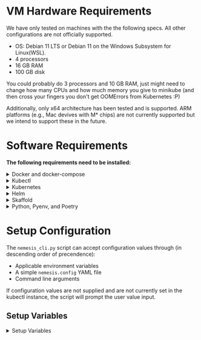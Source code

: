 # VM Hardware Requirements
We have only tested on machines with the the following specs. All other configurations are not officially supported.

 * OS: Debian 11 LTS or Debian 11 on the Windows Subsystem for Linux(WSL).
 * 4 processors
 * 16 GB RAM
 * 100 GB disk

You could probably do 3 processors and 10 GB RAM, just might need to change how many CPUs and how much memory you give to minikube (and then cross your fingers you don't get OOMErrors from Kubernetes :P)

Additionally, only x64 architecture has been tested and is supported. ARM platforms (e.g., Mac devives with M* chips) are not currently supported but we intend to support these in the future.

# Software Requirements
**The following requirements need to be installed:**

<details>
<summary>
Docker and docker-compose
</summary>

**Purpose:** Skaffold uses docker to build container images

 Install [Docker Desktop](https://www.docker.com/products/docker-desktop/) on your machine or [install docker/docker-compose with the following commands:](https://docs.docker.com/engine/install/ubuntu/#install-using-the-convenience-script):
```bash
sudo apt-get update
sudo apt-get install curl
curl -fsSL https://get.docker.com -o get-docker.sh
sudo sh get-docker.sh

sudo apt-get install docker-compose

# Allow your user to run docker w/o being root, and then logout and back in
sudo usermod -aG docker <user>
```
**Validation:** `docker ps` should work as a non-root user.
</details>

<details>
<summary>
Kubectl
</summary>

**Purpose:** CLI tool to interact with Kubernetes.
Instructions found here: https://kubernetes.io/docs/tasks/tools/install-kubectl-linux/
```bash
sudo apt-get update
sudo apt-get install -y apt-transport-https curl --yes
echo "deb [signed-by=/etc/apt/keyrings/kubernetes.gpg] https://apt.kubernetes.io/ kubernetes-xenial main" | sudo tee /etc/apt/sources.list.d/kubernetes.list
curl -fsSL https://packages.cloud.google.com/apt/doc/apt-key.gpg | sudo gpg --dearmor -o /etc/apt/keyrings/kubernetes.gpg
curl -fsSL https://packages.cloud.google.com/apt/doc/apt-key.gpg | sudo gpg --dearmor -o /etc/apt/keyrings/kubernetes-archive-keyring.gpg
sudo apt-get update
sudo apt-get install -y kubectl
```
**Validation:** `kubectl` should display the tool's usage. Once a Kubernetes cluster is running, `kubectl get pods -A` should show some kubernetes-related pods running.
</details>

<details>
<summary>
Kubernetes
</summary>

**Purpose:** Infrastructure for running/managing containerized application.

Install Minikube or enable Kubernetes on Docker Desktop. Install Minikube (at least v1.26.1) by running [the following commands](https://minikube.sigs.k8s.io/docs/start/):
```bash
curl -LO https://storage.googleapis.com/minikube/releases/latest/minikube-linux-amd64
sudo install minikube-linux-amd64 /usr/local/bin/minikube
```

Configure the cluster with at a minimum of 3 CPUs and 10Gb of memory:
```
minikube config set memory 10240
minikube config set cpus 3
```

Then start minikube (you'll need to run this each time the system boots as minikube does not run as a service):
```
minikube start
```
**Validation:**
* `minikube status` should show that the Kubernetes services are running
* `minikube version` should show at least a version greater than v1.26.1


**Note 1 - (Optional) Authenticating to a docker registry**

Because Minikube's docker daemon runs on a different machine, you may want to configure it to authenticate to a docker registry (for example, to avoid [docker hub API limits](https://docs.docker.com/docker-hub/download-rate-limit/)). If you've authenticated to a docker registry on your local machine (e.g., [using an access token with dockerhub](https://docs.docker.com/docker-hub/access-tokens/)), you add the credential to Minikube using the following command and it will pull images using that cred:

```bash
kubectl create secret generic regcred --from-file=.dockerconfigjson=$(realpath ~/.docker/config.json) --type=kubernetes.io/dockerconfigjson
```

**Note 2 - (Optional) Minikube's docker daemon:**

Minikube creates a Linux VM that has its own docker daemon inside of it. To configure your host OS's docker CLI to use minikube's docker daemon, [see the instructions here](https://skaffold.dev/docs/environment/local-cluster/#minikube-has-a-separate-docker-daemon).


</details>

<details>
<summary>
Helm
 </summary>

**Purpose:** Like a package manager, but for Kubernetes stuff.

[Link to Helm's installation instructions.](https://helm.sh/docs/intro/install/#from-apt-debianubuntu)

```bash
curl https://baltocdn.com/helm/signing.asc | gpg --dearmor | sudo tee /usr/share/keyrings/helm.gpg > /dev/null
echo "deb [arch=$(dpkg --print-architecture) signed-by=/usr/share/keyrings/helm.gpg] https://baltocdn.com/helm/stable/debian/ all main" | sudo tee /etc/apt/sources.list.d/helm-stable-debian.list
sudo apt-get update
sudo apt-get install helm
```
**Validation:** `helm list` should work and not list any installed packages.
</details>

<details>
<summary>
Skaffold
</summary>

**Purpose:** Development tool used to auto deploy containers to a Kubernetes cluster anytime the code changes.

[Install Skaffold v1.39.2 with this command](https://github.com/GoogleContainerTools/skaffold/releases/tag/v1.39.2):
```
# For Linux x86_64 (amd64)
curl -Lo skaffold "https://storage.googleapis.com/skaffold/releases/v2.2.0/skaffold-linux-amd64" && chmod +x skaffold && sudo mv skaffold /usr/local/bin

```
**Validation:** Running `skaffold` should print skaffold's help.
</details>

<details>
<summary>
Python, Pyenv, and Poetry
</summary>

## Install Pyenv
**Purpose:** Manages python environments in a sane way.

1. Install the [relevant prereqs specified by PyEnv](https://github.com/pyenv/pyenv/wiki#suggested-build-environment).
2. Installation:
```bash
curl https://pyenv.run | bash
```
3. After running the install script, add the following to `~/.bashrc`:
```bash
export PYENV_ROOT="$HOME/.pyenv"
export PATH="$PYENV_ROOT/bin:$PATH"
if command -v pyenv 1>/dev/null 2>&1; then
 eval "$(pyenv init --path)"
fi
eval "$(pyenv virtualenv-init -)"
```
4. Restart your shell
5. Install a version of Python and configure the version of Python to use globally on your machine
```bash
 pyenv install 3.11.2
 pyenv global 3.11.2
```

## Install Poetry
**Purpose:** Python package and dependency management tool.
```bash
python3 -c 'from urllib.request import urlopen; print(urlopen("https://install.python-poetry.org").read().decode())' | python3 -
```

Add the following to `~/.bashrc`:
```bash
PATH="$HOME/.local/bin:$PATH"
```

Restart your shell

## Install Poetry Environment for Artifact Submission
**Purpose:** Install the Poetry environment for ./scripts/submit_to_nemesis.sh

`./scripts/submit_to_nemesis.sh` uses code from a Nemesis module that needs its Poetry environment installed first.

```
poetry -C ./cmd/enrichment/ install
```

</details>


# Setup Configuration

The `nemesis_cli.py` script can accept configuration values through (in descending order of precendence):
- Applicable environment variables
- A simple `nemesis.config` YAML file
- Command line arguments

If configuration values are not supplied and are not currently set in the kubectl instance, the script will prompt the user value input.

## Setup Variables

<details>
<summary>
Setup Variables
</summary>

| Env Variable              | `nemesis.config` entry  | cli argument              | Description                                                                                |
| ------------------------- | ----------------------- | ------------------------- | ------------------------------------------------------------------------------------------ |
| AWS_REGION                | aws_region              | --aws_region              | The region for the AWS S3 bucket/KMS key                                                   |
| AWS_BUCKET                | aws_bucket              | --aws_bucket              | The AWS S3 bucket name                                                                     |
| AWS_KMS_AWS_KMS_KEY_ALIAS | aws_kms_key_alias       | --aws_kms_key_alias       | The alias of the AWS KMS key                                                               |
| AWS_ACCESS_KEY_ID         | aws_access_key_id       | --aws_access_key_id       | The AWS access key ID                                                                      |
| AWS_SECRET_KEY            | aws_secret_key          | --aws_secret_key          | The AWS secret key                                                                         |
| MINIO_ROOT_USER           | minio_root_user         | --minio_root_user         | The username for Minio (it not using AWS)                                                  |
| MINIO_ROOT_PASSWORD       | minio_root_password     | --minio_root_password     | The password for Minio (it not using AWS)                                                  |
| MINIO_STORAGE_SIZE        | minio_storage_size      | --minio_storage_size      | Storage size for Minio (e.g., 15Gi)                                                        |
| STORAGE_PROVIDER          | storage_provider        | --storage_provider        | Storage provider to use, either `minio` (default) or `aws`                                 |
| ASSESSMENT_ID             | assessment_id           | --assessment_id           | An ID for the assessment                                                                   |
| NEMESIS_HTTP_SERVER       | nemesis_http_server     | --nemesis_http_server     | The public HTTP server of the Nemesis server (for link creation)                           |
| LOG_LEVEL                 | log_level               | --log_level               | (optional) Python logging level. Possible values: DEBUG, INFO, WARNING, ERROR, CRITICAL    |
| DATA_EXPIRATION_DAYS      | data_expiration_days    | --data_expiration_days    | The number of days to set for data expiration (default 100)                                |
| DISABLE_SLACK_ALERTING    | DISABLE_SLACK_ALERTING  | --disable_slack_alerting  | Should slack alerting be disabled? Possible values: True/False                             |
| SLACK_CHANNEL             | slack_channel           | --slack_channel           | (optional) A Slack channel name for alerting, including the '#' (e.g., #nemesis)           |
| SLACK_WEBHOOK             | slack_webhook           | --slack_webhook           | (optional) A Slack webhook for alerting                                                    |
| BASIC_AUTH_USER           | basic_auth_user         | --basic_auth_user         | The username for basic auth to the Nemesis endpoint (default: nemesis)                     |
| BASIC_AUTH_PASSWORD       | basic_auth_password     | --basic_auth_password     | The basic auth password for the Nemesis  endpoit(default: random 24 characters)            |
| DASHBOARD_USER            | dashboard_user          | --dashboard_user          | The username for the main Nemesis dashboard                                                |
| DASHBOARD_PASSWORD        | dashboard_password      | --dashboard_password      | The password for the main Nemesis dashboard (default: random 24 characters)                |
| ELASTICSEARCH_USER        | elasticsearch_user      | --elasticsearch_user      | The username for elasticsearch/kibana (default: nemesis)                                   |
| ELASTICSEARCH_PASSWORD    | elasticsearch_password  | --elasticsearch_password  | The password for elasticsearch/kibana (default: random 24 characters)                      |
| GRAFANA_USER              | grafana_user            | --grafana_user            | The user for Grafana auth (default: nemesis)                                               |
| GRAFANA_PASSWORD          | grafana_password        | --grafana_password        | The password for Grafana auth (default: random 24 characters)                              |
| PGADMIN_EMAIL             | pgadmin_email           | --pgadmin_email           | "user@domain.local" email address to use to log into PgAmin (default: nemesis@nemesis.com) |
| PGADMIN_PASSWORD          | pgadmin_password        | --pgadmin_password        | The password for PgAmin (default: random 24 characters)                                    |
| POSTGRES_USER             | postgres_user           | --postgres_user           | The user for Postgres (default: nemesis)                                                   |
| POSTGRES_PASSWORD         | postgres_password       | --postgres_password       | The password for Postgres (default: random 24 characters)                                  |
| RABBITMQ_ADMIN_USER       | rabbitmq_admin_user     | --rabbitmq_admin_user     | Username for the RabbitMQ interface (default: nemesis)                                     |
| RABBITMQ_ADMIN_PASSWORD   | rabbitmq_admin_password | --rabbitmq_admin_password | Password for the RabbitMQ interface (default: random 24 characters)                        |
| RABBITMQ_ERLANG_COOKIE    | rabbitmq_erlang_cookie  | --rabbitmq_erlang_cookie  | Password to allow RabbitMQ nodes to communicate (default: random 24 characters)            |

</details>
